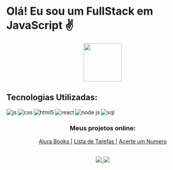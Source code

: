 
 
# Olá! Eu sou um FullStack em JavaScript  ✌

<p align="center" >
   <img align="center" src="https://66.media.tumblr.com/d8c347cf3e03580d0cf07b9f87cc0147/tumblr_mirqjfhcBM1rfjowdo1_640.gif" width="100px"/>
</p>
 
 ## Tecnologias Utilizadas:
 <div aling="center">
  
  <img align='left' alt='js' src='https://img.shields.io/badge/javascript-%23323330.svg?style=for-the-badge&logo=javascript&logoColor=%23F7DF1E'/>
  <img align='left' alt='css' src='https://img.shields.io/badge/css3-%231572B6.svg?style=for-the-badge&logo=css3&logoColor=white'/>
  <img align='left' alt='html5' src='https://img.shields.io/badge/html5-%23E34F26.svg?style=for-the-badge&logo=html5&logoColor=white'/> 
  <img align='left' alt='react' src='https://img.shields.io/badge/React-20232A?style=for-the-badge&logo=react&logoColor=61DAFB'/>
  <img align='left' alt='node js' src='https://img.shields.io/badge/Node.js-339933?style=for-the-badge&logo=nodedotjs&logoColor=white'/>
  <img align='left' alt='sql' src='https://img.shields.io/badge/MySQL-00000F?style=for-the-badge&logo=mysql&logoColor=white'/>
  
 </div>


 </br>


<div style='display: inline_block;' align="center">

### Meus projetos online: 
   <a align='left' href ="https://alura-books-livid-eta.vercel.app/">Alura Books |<a>
   <a align='left' href ="https://lista-de-tarefas-lake-iota.vercel.app/">Lista de Tarefas |<a>
   <a align='left' href ="https://acerte-o-numero-iota.vercel.app/">Acerte um Numero<a>
</div>
</br>
<div align="center">
<div style='display: inline_block;'>
  <a href="https://www.instagram.com/lucasmaciel404/"> <img src="https://img.shields.io/badge/Instagram-E4405F?style=for-the-badge&logo=instagram&logoColor=white"/> </a>
  <a href="https://www.linkedin.com/in/lucas-maciel-75188823b/"> <img src="https://img.shields.io/badge/LinkedIn-0077B5?style=for-the-badge&logo=linkedin&logoColor=white"/> </a>
</div>
</div> 
